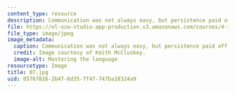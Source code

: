```yaml
---
content_type: resource
description: Communication was not always easy, but persistence paid off.
file: https://ol-ocw-studio-app-production.s3.amazonaws.com/courses/4-170-ecuador-workshop-fall-2006/057678262b476d357f47747ba18324a9_07.jpg
file_type: image/jpeg
image_metadata:
  caption: Communication was not always easy, but persistence paid off.
  credit: Image courtesy of Keith McCluskey.
  image-alt: Mastering the language
resourcetype: Image
title: 07.jpg
uid: 05767826-2b47-6d35-7f47-747ba18324a9
---
```

